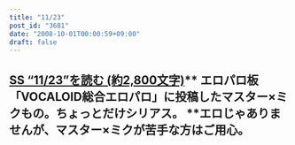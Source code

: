 ```yaml
---
title: "11/23"
post_id: "3681"
date: "2008-10-01T00:00:59+09:00"
draft: false
---
```



## [SS “11/23”を読む (約2,800文字)](/tag/1123)** エロパロ板「VOCALOID総合エロパロ」に投稿したマスター×ミクもの。ちょっとだけシリアス。 **エロじゃありませんが、マスター×ミクが苦手な方はご用心。
